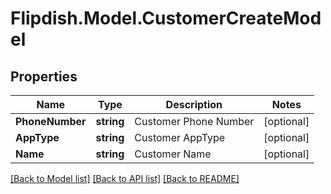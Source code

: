 # Flipdish.Model.CustomerCreateModel
## Properties

Name | Type | Description | Notes
------------ | ------------- | ------------- | -------------
**PhoneNumber** | **string** | Customer Phone Number | [optional] 
**AppType** | **string** | Customer AppType | [optional] 
**Name** | **string** | Customer Name | [optional] 

[[Back to Model list]](../README.md#documentation-for-models) [[Back to API list]](../README.md#documentation-for-api-endpoints) [[Back to README]](../README.md)

